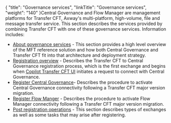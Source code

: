 {
    "title": "Governance services",
    "linkTitle": "Governance services",
    "weight": "140"
}Central Governance and <span class="mc-variable suite_variables.FlowManager variable">Flow Manager</span> are management platforms for Transfer CFT, Axway's multi-platform, high-volume, file and message transfer service. This section describes the services provided by combining <span class="mc-variable axway_variables.Component_Long_Name variable">Transfer CFT</span> with one of these governance services. Information includes:

-   [About governance services](governance_overview) - This section provides a high level overview of the MFT reference solution and how both <span class="mc-variable Primary.CG or_UM variable">Central Governance</span> and <span class="mc-variable axway_variables.Component_Long_Name variable">Transfer CFT</span> fit into that architecture and deployment strategy.
-   [Registration overview](cg_register_overview) - Describes the <span class="mc-variable axway_variables.Component_Short_Name variable">Transfer CFT</span> to <span class="mc-variable Primary.CG or_UM variable">Central Governance</span> registration process, which is the first exchange and begins when <a href="#" class="MCTextPopup popup popupHead">Copilot<span class="MCTextPopupBody MCTextPopupBody_Closed needs-pie popupBody" aria-hidden="true"><span class="MCTextPopupArrow"> </span>Transfer CFT UI</span></a> initiates a request to connect with <span class="mc-variable Primary.CG or_UM variable">Central Governance</span>.
-   [Register Central Governance](register_cg)- Describes the procedure to activate <span class="mc-variable Primary.CG or_UM variable">Central Governance</span> connectivity following a Transfer CFT major version migration.
-   [Register Flow Manger](register_fm) - Describes the procedure to activate <span class="mc-variable suite_variables.FlowManager variable">Flow Manager</span> connectivity following a Transfer CFT major version migration.
-   [Post registration operations](cg_postregister) - This section describes types of exchanges as well as some tasks that may arise after registering.

 
